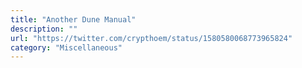 ```yaml
---
title: "Another Dune Manual"
description: ""
url: "https://twitter.com/crypthoem/status/1580580068773965824"
category: "Miscellaneous"
---
```

